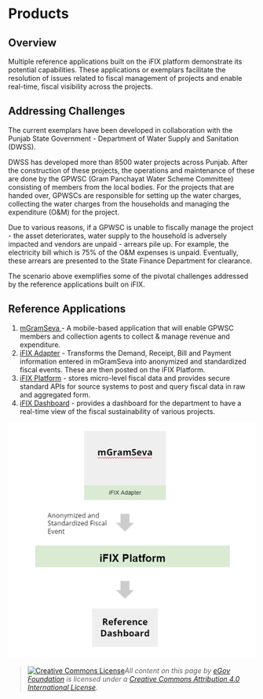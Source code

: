 # Products

## Overview

Multiple reference applications built on the iFIX platform demonstrate its potential capabilities. These applications or exemplars facilitate the resolution of issues related to fiscal management of projects and enable real-time, fiscal visibility across the projects.

## Addressing Challenges

The current exemplars have been developed in collaboration with the Punjab State Government - Department of Water Supply and Sanitation (DWSS).&#x20;

DWSS has developed more than 8500 water projects across Punjab. After the construction of these projects, the operations and maintenance of these are done by the GPWSC (Gram Panchayat Water Scheme Committee) consisting of members from the local bodies. For the projects that are handed over, GPWSCs are responsible for setting up the water charges, collecting the water charges from the households and managing the expenditure (O\&M) for the project.&#x20;

Due to various reasons, if a GPWSC is unable to fiscally manage the project - the asset deteriorates, water supply to the household is adversely impacted and vendors are unpaid - arrears pile up. For example, the electricity bill which is 75% of the O\&M expenses is unpaid. Eventually, these arrears are presented to the State Finance Department for clearance.&#x20;

The scenario above exemplifies some of the pivotal challenges addressed by the reference applications built on iFIX.

## Reference Applications

1. [mGramSeva ](mgramseva/)- A mobile-based application that will enable GPWSC members and collection agents to collect & manage revenue and expenditure.
2. [iFIX Adapter](ifix-adapter/) - Transforms the Demand, Receipt, Bill and Payment information entered in mGramSeva into anonymized and standardized fiscal events. These are then posted on the iFIX Platform.
3. [iFIX Platform](broken-reference) - stores micro-level fiscal data and provides secure standard APIs for source systems to post and query fiscal data in raw and aggregated form.
4. [iFIX Dashboard](ifix-dashboard/) - provides a dashboard for the department to have a real-time view of the fiscal sustainability of various projects.

![](<../.gitbook/assets/image (77).png>)

> [![Creative Commons License](https://i.creativecommons.org/l/by/4.0/80x15.png)_​_](http://creativecommons.org/licenses/by/4.0/)_All content on this page by_ [_eGov Foundation_](https://egov.org.in/) _is licensed under a_ [_Creative Commons Attribution 4.0 International License_](http://creativecommons.org/licenses/by/4.0/)_._
